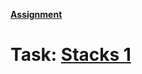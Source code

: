**[Assignment](http://cs.brown.edu/courses/csci1730/2022/smol.html)**

# Task: [Stacks 1](https://docs.google.com/document/d/18i4er7B5-bE90LDP2VvYh0OkdfvWJ_08Stxx9bQ2bcM/edit)

